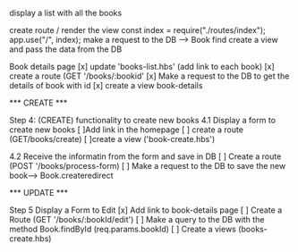 display a list with all the books

create route / render the view
  const index = require("./routes/index");
  app.use("/", index);
make a request to the DB --> Book find
create a view and pass the data from the DB

Book details page
[x] update 'books-list.hbs' (add link to each book)
[x] create a route (GET '/books/:bookid'
[x] Make a request to the DB to get the details of book with id
[x] create a view book-details

*** CREATE ***

Step 4: (CREATE) functionality to create new books
4.1 Display a form to create new books
[ ]Add link in the homepage
[ ] create a route (GET/books/create)
[ ]create a view ('book-create.hbs')

4.2 Receive the informatin from the form and save in DB
[ ] Create a route (POST '/books/process-form)
[ ] Make a request to the DB to save the new book--> Book.createredirect

*** UPDATE ***

Step 5 Display a Form to Edit
[x] Add link to book-details page
[ ] Create a Route (GET '/books/:bookId/edit')
[ ] Make a query to the DB with the method Book.findById (req.params.bookId)
[ ] Create a views (books-create.hbs)